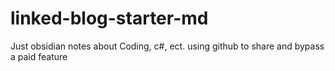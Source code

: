# linked-blog-starter-md
Just obsidian notes about Coding, c#, ect. using github to share and bypass a paid feature
